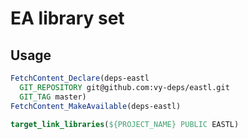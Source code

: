 # EA library set

## Usage

```cmake
FetchContent_Declare(deps-eastl
  GIT_REPOSITORY git@github.com:vy-deps/eastl.git
  GIT_TAG master)
FetchContent_MakeAvailable(deps-eastl)
```

```cmake
target_link_libraries(${PROJECT_NAME} PUBLIC EASTL)
```
